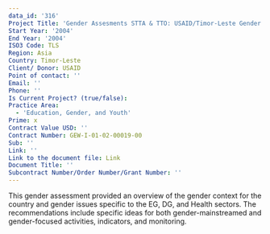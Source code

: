 ```yaml
---
data_id: '316'
Project Title: 'Gender Assesments STTA & TTO: USAID/Timor-Leste Gender Assessment (TDY 31)'
Start Year: '2004'
End Year: '2004'
ISO3 Code: TLS
Region: Asia
Country: Timor-Leste
Client/ Donor: USAID
Point of contact: ''
Email: ''
Phone: ''
Is Current Project? (true/false): 
Practice Area:
  - 'Education, Gender, and Youth'
Prime: x
Contract Value USD: ''
Contract Number: GEW-I-01-02-00019-00
Sub: ''
Link: ''
Link to the document file: Link
Document Title: ''
Subcontract Number/Order Number/Grant Number: ''
---
```


This gender assessment provided an overview of the gender context for the country and gender issues specific to the EG, DG, and Health sectors. The recommendations include specific ideas for both gender-mainstreamed and gender-focused activities, indicators, and monitoring.